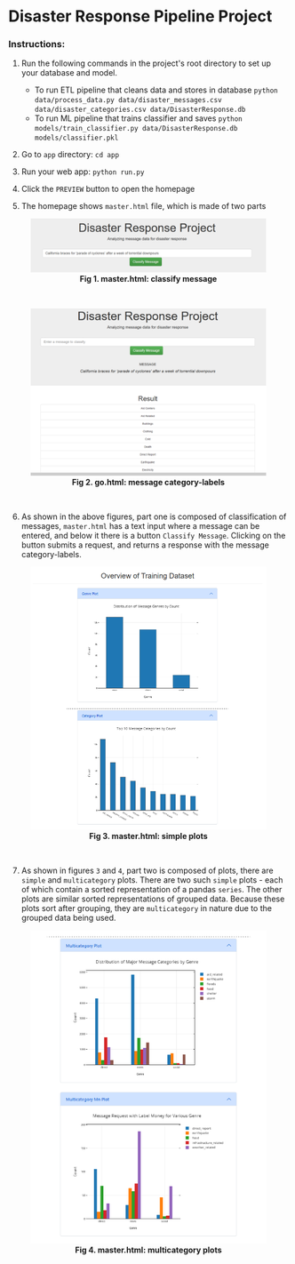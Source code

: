 # Disaster Response Pipeline Project

### Instructions:
1. Run the following commands in the project's root directory to set up your database and model.

    - To run ETL pipeline that cleans data and stores in database
        `python data/process_data.py data/disaster_messages.csv data/disaster_categories.csv data/DisasterResponse.db`
    - To run ML pipeline that trains classifier and saves
        `python models/train_classifier.py data/DisasterResponse.db models/classifier.pkl`

2. Go to `app` directory: `cd app`

3. Run your web app: `python run.py`

4. Click the `PREVIEW` button to open the homepage

5. The homepage shows `master.html` file, which is made of two parts

<figure>
<img src="images/response_message_classification.PNG" alt="message classification" width="600" title="message classification">
<figcaption align = "center"><b>Fig 1. master.html: classify message</b></figcaption>
</figure>

<br>

<figure>
<img src="images/response_message_classification_classify_message.PNG" alt="message classification label response" width="600" title="message classification label response">
<figcaption align = "center"><b>Fig 2. go.html: message category-labels</b></figcaption>
</figure>

<br>

6. As shown in the above figures, part one is composed of classification of messages, `master.html` has a text input where a message can be entered, and below it there is a button `Classify Message`. Clicking on the button submits a request, and returns a response with the message category-labels.

<figure>
<img src="images/overview_plot_a.PNG" alt="simple plots" width="600" title="simple plots">
<figcaption align = "center"><b>Fig 3. master.html: simple plots</b></figcaption>
</figure>

<br>

7. As shown in figures `3` and `4`, part two is composed of plots, there are `simple` and `multicategory` plots. There are two such `simple` plots - each of which contain a sorted representation of a pandas `series`. The other plots are similar sorted representations of grouped data. Because these plots sort after grouping, they are `multicategory` in nature due to the grouped data being used.

<figure>
<img src="images/overview_plot_b.PNG" alt="multicategory plots" width="600" title="multicategory plots">
<figcaption align = "center"><b>Fig 4. master.html: multicategory plots</b></figcaption>
</figure>